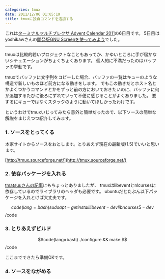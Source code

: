 ```yaml
---
categories: tmux
date: 2011/12/06 01:05:10
title: tmuxに独自コマンドを追加する
---
```


これは[ターミナルマルチプレクサ Advent Calendar 2011](http://atnd.org/events/22320)の6日目です。
5日目はyoshikawさんの[開発版GNU Screenを使ってみよう](http://yskwkzhr.blogspot.com/2011/12/lets-use-development-version-gnu-screen.html)でした。

---


tmuxは比較的若いプロジェクトなこともあってか、かゆいところに手が届かないシチュエーションがちょくちょくあります。
個人的に不満だったのはバッファの挙動です。

tmuxでバッファに文字列をコピーした場合、バッファの一覧はキューのような構造で新しいものほど前方になる動きをします。
でもこの動きだとホスト名とかよくつかうコマンドとかをずっと前の方においておきたいのに、バッファに何か追加するたびに後ろにずれていって不便に感じることがよくありました。
要するにキューではなくスタックのように動いてほしかったわけです。

というわけでtmuxいじってみたら意外と簡単だったので、以下ソースの簡単な解説をまじえつつ紹介してみます。



### 1. ソースをとってくる ###
本家サイトからソースをおとします。とりあえず現在の最新版(1.5)でいいと思います。

[http://tmux.sourceforge.net/](http://tmux.sourceforge.net/)


### 2. 依存パッケージを入れる ###
[tmatsuuさんの記事](http://d.hatena.ne.jp/tmatsuu/20111130/1322677832)にもちょっとありましたが、
tmuxはlibeventとnlcursesに依存しているのでライブラリのヘッダも必要です。
ubuntuだとたぶん以下パッケージを入れとけば大丈夫です。

$$code(lang=bash)
sudo apt-get install libevent-dev libncurses5-dev
$$/code

### 3. とりあえずビルド ###

$$code(lang=bash)
./configure && make
$$/code

ここまでできたら準備OKです。


### 4. ソースをながめる ###
